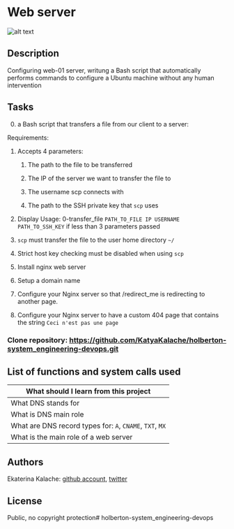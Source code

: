 # Web server
![alt text](https://i.imgur.com/8Gu52Qv.png)
## Description
Configuring web-01 server, writung a Bash script that automatically performs commands to configure a Ubuntu machine without any human intervention
## Tasks

0. a Bash script that transfers a file from our client to a server:

Requirements:

1. Accepts 4 parameters:

   1) The path to the file to be transferred

   2) The IP of the server we want to transfer the file to

   3) The username scp connects with

   4) The path to the SSH private key that `scp` uses

2. Display Usage: 0-transfer_file `PATH_TO_FILE IP USERNAME PATH_TO_SSH_KEY` if less than 3 parameters passed

3. `scp` must transfer the file to the user home directory `~/`

4. Strict host key checking must be disabled when using `scp`


1. Install nginx web server

2. Setup a domain name

3. Configure your Nginx server so that /redirect_me is redirecting to another page.

4. Configure your Nginx server to have a custom 404 page that contains the string `Ceci n'est pas une page`

### __Clone repository:__ https://github.com/KatyaKalache/holberton-system_engineering-devops.git

## List of functions and system calls used

| What should I learn from this project |
| ---------------- |
|  What DNS stands for |
|  What is DNS main role |
|  What are DNS record types for: `A`, `CNAME`, `TXT`, `MX` |
|  What is the main role of a web server |

## Authors

Ekaterina Kalache: [github account](https://github.com/KatyaKalache), [twitter](https://twitter.com/KatyaKalache)

## License
Public, no copyright protection# holberton-system_engineering-devops
